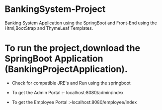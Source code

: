 # BankingSystem-Project

Banking System Appllcation using the SpringBoot and Front-End using the Html,BootStrap and ThymeLeaf Templates.


# To run the project,download the SpringBoot Application (BankingProjectApplication).

- Check for compatible JRE's and Run using the springboot

- To get the Admin Portal :- localhost:8080/admin/index

- To get the Employee Portal :-localhost:8080/employee/index
